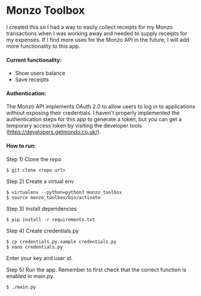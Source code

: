 # Monzo Toolbox
I created this so I had a way to easily collect receipts for my Monzo transactions when I was working away and needed to supply receipts for my expenses. If I find more uses for the Monzo API in the future, I will add more functionality to this app.

#### Current functionality:
- Show users balance
- Save receipts

#### Authentication:
The Monzo API implements OAuth 2.0 to allow users to log in to applications without exposing their credentials. I haven't properly implemented the authentication steps for this app to generate a token, but you can get a temporary access token by visiting the developer tools (https://developers.getmondo.co.uk/).

#### How to run:

Step 1) Clone the repo 

```
$ git clone <repo url>
```

Step 2) Create a virtual env

```
$ virtualenv --python=python3 monzo_toolbox
$ source monzo_toolbox/bin/activate
```

Step 3) Install dependencies
```
$ pip install -r requirements.txt
```

Step 4) Create credentials.py
```
$ cp credentials.py.sample credentials.py
$ nano credentials.py
```
Enter your key and user id.

Step 5) Run the app. Remember to first check that the correct function is enabled in main.py.
```
$ ./main.py
```